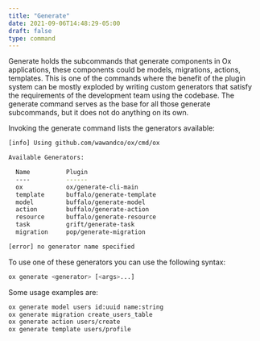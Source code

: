 ```yaml
---
title: "Generate"
date: 2021-09-06T14:48:29-05:00
draft: false
type: command
---
```


Generate holds the subcommands that generate components in Ox applications, these components could be models, migrations, actions, templates. This is one of the commands where the benefit of the plugin system can be mostly exploded by writing custom generators that satisfy the requirements of the development team using the codebase. The generate command serves as the base for all those generate subcommands, but it does not do anything on its own.

Invoking the generate command lists the generators available:

```sh
[info] Using github.com/wawandco/ox/cmd/ox 

Available Generators:

  Name          Plugin
  ----          ------
  ox            ox/generate-cli-main
  template      buffalo/generate-template
  model         buffalo/generate-model
  action        buffalo/generate-action
  resource      buffalo/generate-resource
  task          grift/generate-task
  migration     pop/generate-migration

[error] no generator name specified
```
To use one of these generators you can use the following syntax:

```sh
ox generate <generator> [<args>...]
```

Some usage examples are:
```sh
ox generate model users id:uuid name:string 
ox generate migration create_users_table
ox generate action users/create
ox generate template users/profile
```


